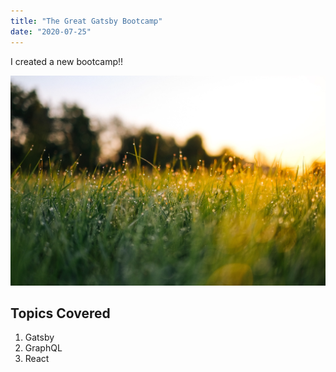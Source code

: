 ```yaml
---
title: "The Great Gatsby Bootcamp"
date: "2020-07-25"
---
```


I created a new bootcamp!!

![Grass](./grasspic.jpg)

## Topics Covered

1. Gatsby
2. GraphQL
3. React